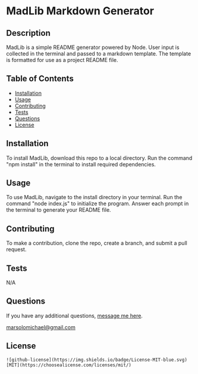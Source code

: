 # MadLib Markdown Generator

  ## Description
  MadLib is a simple README generator powered by Node. User input is collected in the terminal and passed to a markdown template. The template is formatted for use as a project README file.

  ## Table of Contents
  * [Installation](#installation)
  * [Usage](#usage)
  * [Contributing](#contributing)
  * [Tests](#tests)
  * [Questions](#questions)
  * [License](#license)
  
  ## Installation
  To install MadLib, download this repo to a local directory. Run the command "npm install" in the terminal to install required dependencies.

  ## Usage
  To use MadLib, navigate to the install directory in your terminal. Run the command "node index.js" to initialize the program. Answer each prompt in the terminal to generate your README file.

  ## Contributing
  To make a contribution, clone the repo, create a branch, and submit a pull request.

  ## Tests
  N/A

  ## Questions
  If you have any additional questions, [message me here](https://github.com/Elrond-Hubbard).

  marsolomichael@gmail.com

  ## License
    ![github-license](https://img.shields.io/badge/License-MIT-blue.svg)
    [MIT](https://choosealicense.com/licenses/mit/)
